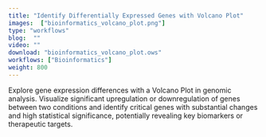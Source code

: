 ```yaml
---
title: "Identify Differentially Expressed Genes with Volcano Plot"
images:  ["bioinformatics_volcano_plot.png"]
type: "workflows"
blog:  ""
video: ""
download: "bioinformatics_volcano_plot.ows"
workflows: ["Bioinformatics"]
weight: 800
---
```


Explore gene expression differences with a Volcano Plot in genomic analysis. Visualize significant upregulation or downregulation of genes between two conditions and identify critical genes with substantial changes and high statistical significance, potentially revealing key biomarkers or therapeutic targets.

